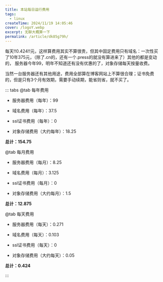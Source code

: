 ```yaml
---
title: 本站每日运行费用
tags:
  - linux
createTime: 2024/11/19 14:05:46
cover: /logoY.webp
excerpt: 无聊大概算一下
permalink: /article/dk85g79h/
---
```


每天!!0.424!!元，这样算费用其实不算很贵，但其中固定费用只有域名：一次性买了10年375元，（除了.cn的，还有一个.press的就没有算进来了）其他的都是变动的，
服务器今年99，明年不知道还有没有优惠的了，对象存储每天按量收费。

当然一台服务器还有其他用途，费用全部算在博客网站上不算很合理；证书免费的，但是只有3个月有效期，需要手动续期，能省则省，就不买了。


::: tabs
@tab 每年费用

- 服务器费用（每年）：99

- 域名费用（每年）：37.5

- ssl证书费用（每年）：0

- 对象存储费用（大约每年）：18.25

**总计：154.75**

@tab 每月费用

- 服务器费用（每月）：8.25

- 域名费用（每月）：3.125

- ssl证书费用（每月）：0

- 对象存储费用（大约每月）：1.5

**总计：12.875**

@tab 每天费用

- 服务器费用（每天）：0.271

- 域名费用（每天）：0.103

- ssl证书费用（每天）：0

- 对象存储费用（大约每天）：0.05

**总计：0.424**

:::

